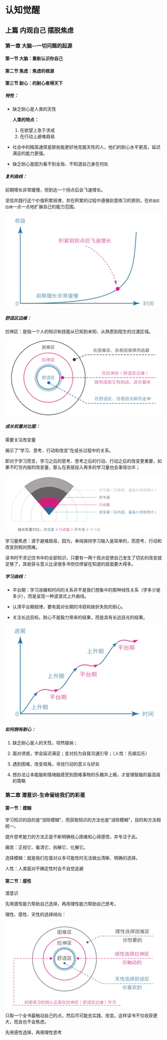 # 认知觉醒

## 上篇 内观自己 摆脱焦虑

### 第一章 大脑--一切问题的起源

#### 第一节 大脑：重新认识你自己

#### 第二节 焦虑：焦虑的根源

#### 第三节 耐心：的耐心者得天下

##### 特性：

- 缺乏耐心是人类的天性

  **人类的特点：**

  1. 在欲望上急于求成
  2. 在行动上避难趋易

- 社会中的精英通常是那些能更好地克服天性的人，他们的耐心水平更高，延迟满足的能力更强。

- 缺乏耐心是因为看不到全局、不知道自己身在何处

  

##### 复利曲线：

前期增长非常缓慢，但到达一个拐点后会飞速增长。

坚信并践行这个价值积累规律，并在积累的过程中遵循刻意练习的原则，在`舒适区边缘`一点一点地扩展自己的能力范围。

![image-20230108133202320](认知觉醒.assets/image-20230108133202320.png)

##### 舒适区边缘：

拉伸区：是指一个人的知识和技能从已知到未知、从熟悉到陌生的过渡区域。

![image-20230108112652131](认知觉醒.assets/image-20230108112652131.png)

##### 成长权重对比图：

需要关注改变量

揭示了“学习、思考、行动和改变”在成长过程中的关系。

即对于学习而言，学习之后的思考、思考之后的行动、行动之后的改变更重要，如果不盯住内层的改变量，那么在表层投入再多的学习量也会事倍功半；



![image-20230108134337363](认知觉醒.assets/image-20230108134337363.png)

学习量焦虑：源于避难趋易，因为，单纯保持学习输入是简单的，而思考、行动和改变则相对困难。

读书时不求记住书中的全部知识，只要有一两个观点促使自己发生了切实的改变就足够了，其收获与意义比读很多书但仅停留在知道的层面要大得多。



##### 学习曲线：

- 平台期：学习进展和时间的关系并不是我们想象中的那种线性关系（学多少是多少），而是呈现一种波浪式上升曲线。

- 认清平台期规律，要有面对长期的冷寂和挫折失败的耐心。
- 关注长远目标。耐心不是毅力带来的结果，而是具有长远目光的结果。



![image-20230108153051961](认知觉醒.assets/image-20230108153051961.png)

##### 如何拥有耐心：

1. 缺乏耐心是人的天性，坦然接纳；

2. 面对诱惑，学会延迟满足；变对抗为自我沟通引导；（人性：先娱后乐）

3. 遇到困难，改变视角，寻找行动的意义与好处

4. 想办法让本能脑和情绪脑感受到困难事物的乐趣并上瘾，才是理智脑的最高级的策略

   



### 第二章 潜意识-生命留给我们的彩蛋

#### 第一节：模糊

学习知识的目的是“消除模糊”，而获取知识的方法也是“消除模糊”，目的和方法相统一。

提升思考能力的方法正是不断明确核心困难和心得感悟，并专注于此。

痛苦：正视它、看清它、拆解它、化解它。

选择模糊：就是我们在面对众多可能性时无法做出清晰、明确的选择。

人性：人类面对不确定性时会不自觉逃避



#### 第二节：感性

潜意识

先用感性能力帮助自己选择，再用理性能力帮助自己思考。

理性、感性、天性的选择倾向：

![image-20230108234833963](认知觉醒.assets/image-20230108234833963.png)



只取一个全书最触动自己的点，然后尽可能去实践、改变。这样读书不仅收获更大，而且也不会焦虑。



先用感性选择，再用理性思考